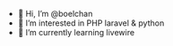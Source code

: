 - 👋 Hi, I’m @boelchan
- 👀 I’m interested in PHP laravel & python
- 🌱 I’m currently learning livewire

<!---
boelchan/boelchan is a ✨ special ✨ repository because its `README.md` (this file) appears on your GitHub profile.
You can click the Preview link to take a look at your changes.
--->
